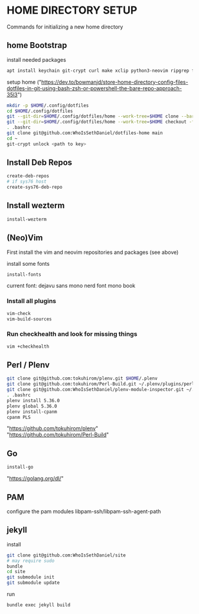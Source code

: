 # HOME DIRECTORY SETUP

Commands for initializing a new home directory

## home Bootstrap

install needed packages

```bash
apt install keychain git-crypt curl make xclip python3-neovim ripgrep fd-find gcc g++ ncurses-term gh jekyll ruby-dev
```

setup home ("https://dev.to/bowmanjd/store-home-directory-config-files-dotfiles-in-git-using-bash-zsh-or-powershell-the-bare-repo-approach-35l3")

```bash
mkdir -p $HOME/.config/dotfiles
cd $HOME/.config/dotfiles
git --git-dir=$HOME/.config/dotfiles/home --work-tree=$HOME clone --bare https://github.com/WhoIsSethDaniel/dotfiles $HOME/.config/dotfiles/home
git --git-dir=$HOME/.config/dotfiles/home --work-tree=$HOME checkout -f
. .bashrc
git clone git@github.com:WhoIsSethDaniel/dotfiles-home main
cd ~
git-crypt unlock <path to key>
```

## Install Deb Repos

```bash
create-deb-repos
# if sys76 host
create-sys76-deb-repo
```

## Install wezterm

```bash
install-wezterm
```

## (Neo)Vim

First install the vim and neovim repositories and packages (see above)

install some fonts

```bash
install-fonts
```

current font: dejavu sans mono nerd font mono book

### Install all plugins

```bash
vim-check
vim-build-sources
```

### Run checkhealth and look for missing things

```bash
vim +checkhealth
```

## Perl / Plenv

```bash
git clone git@github.com:tokuhirom/plenv.git $HOME/.plenv
git clone git@github.com:tokuhirom/Perl-Build.git ~/.plenv/plugins/perl-build/
git clone git@github.com:WhoIsSethDaniel/plenv-module-inspector.git ~/.plenv/plugins/module-inspector
. .bashrc
plenv install 5.36.0
plenv global 5.36.0
plenv install-cpanm
cpanm PLS
```

"https://github.com/tokuhirom/plenv" <br>
"https://github.com/tokuhirom/Perl-Build"

## Go

```bash
install-go
```

"https://golang.org/dl/"

## PAM

configure the pam modules libpam-ssh/libpam-ssh-agent-path

## jekyll

install

```bash
git clone git@github.com:WhoIsSethDaniel/site
# may require sudo
bundle
cd site
git submodule init
git submodule update
```

run

```bash
bundle exec jekyll build
```
